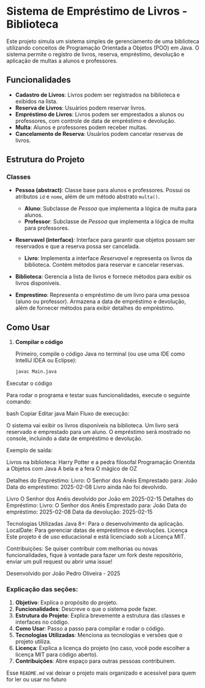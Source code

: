 # Sistema de Empréstimo de Livros - Biblioteca

Este projeto simula um sistema simples de gerenciamento de uma biblioteca utilizando conceitos de Programação Orientada a Objetos (POO) em Java. O sistema permite o registro de livros, reserva, empréstimo, devolução e aplicação de multas a alunos e professores.

## Funcionalidades

- **Cadastro de Livros**: Livros podem ser registrados na biblioteca e exibidos na lista.
- **Reserva de Livros**: Usuários podem reservar livros.
- **Empréstimo de Livros**: Livros podem ser emprestados a alunos ou professores, com controle de data de empréstimo e devolução.
- **Multa**: Alunos e professores podem receber multas.
- **Cancelamento de Reserva**: Usuários podem cancelar reservas de livros.

## Estrutura do Projeto

### Classes

- **Pessoa (abstract)**: Classe base para alunos e professores. Possui os atributos `id` e `nome`, além de um método abstrato `multa()`.
  - **Aluno**: Subclasse de *Pessoa* que implementa a lógica de multa para alunos.
  - **Professor**: Subclasse de *Pessoa* que implementa a lógica de multa para professores.

- **Reservavel (interface)**: Interface para garantir que objetos possam ser reservados e que a reserva possa ser cancelada. 
  - **Livro**: Implementa a interface *Reservavel* e representa os livros da biblioteca. Contém métodos para reservar e cancelar reservas.

- **Biblioteca**: Gerencia a lista de livros e fornece métodos para exibir os livros disponíveis.

- **Emprestimo**: Representa o empréstimo de um livro para uma pessoa (aluno ou professor). Armazena a data de empréstimo e devolução, além de fornecer métodos para exibir detalhes do empréstimo.

## Como Usar

1. **Compilar o código**
   
   Primeiro, compile o código Java no terminal (ou use uma IDE como IntelliJ IDEA ou Eclipse):

   ```bash
   javac Main.java
Executar o código

Para rodar o programa e testar suas funcionalidades, execute o seguinte comando:

bash
Copiar
Editar
java Main
Fluxo de execução:

O sistema vai exibir os livros disponíveis na biblioteca.
Um livro será reservado e emprestado para um aluno.
O empréstimo será mostrado no console, incluindo a data de empréstimo e devolução.

Exemplo de saída:

Livros na biblioteca:
Harry Potter e a pedra filosofal
Programação Orientda a Objetos com Java
A bela e a fera
O mágico de OZ

Detalhes do Empréstimo:
Livro: O Senhor dos Anéis
Emprestado para: João
Data do empréstimo: 2025-02-08
Livro ainda não foi devolvido.

Livro O Senhor dos Anéis devolvido por João em 2025-02-15
Detalhes do Empréstimo:
Livro: O Senhor dos Anéis
Emprestado para: João
Data do empréstimo: 2025-02-08
Data da devolução: 2025-02-15

Tecnologias Utilizadas
Java 8+: Para o desenvolvimento da aplicação.
LocalDate: Para gerenciar datas de empréstimos e devoluções.
Licença
Este projeto é de uso educacional e está licenciado sob a Licença MIT.

Contribuições:
Se quiser contribuir com melhorias ou novas funcionalidades, fique à vontade para fazer um fork deste repositório, enviar um pull request ou abrir uma issue!

Desenvolvido por João Pedro Oliveira - 2025

### Explicação das seções:

1. **Objetivo**: Explica o propósito do projeto.
2. **Funcionalidades**: Descreve o que o sistema pode fazer.
3. **Estrutura do Projeto**: Explica brevemente a estrutura das classes e interfaces no código.
4. **Como Usar**: Passo a passo para compilar e rodar o código.
5. **Tecnologias Utilizadas**: Menciona as tecnologias e versões que o projeto utiliza.
6. **Licença**: Explica a licença do projeto (no caso, você pode escolher a licença MIT para código aberto).
7. **Contribuições**: Abre espaço para outras pessoas contribuírem.

Esse `README.md` vai deixar o projeto mais organizado e acessível para quem for ler ou usar no futuro